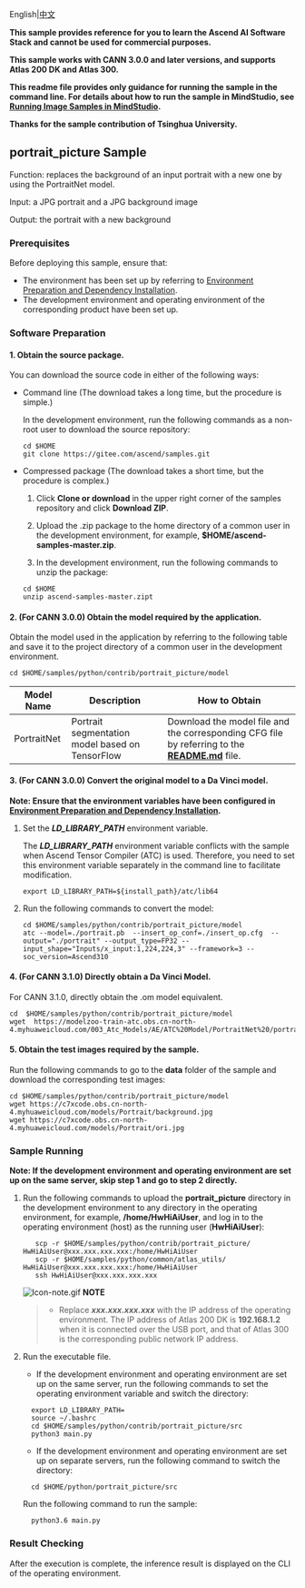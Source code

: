 English|[中文](README_CN.md)

**This sample provides reference for you to learn the Ascend AI Software Stack and cannot be used for commercial purposes.**

**This sample works with CANN 3.0.0 and later versions, and supports Atlas 200 DK and Atlas 300.**

**This readme file provides only guidance for running the sample in the command line. For details about how to run the sample in MindStudio, see [Running Image Samples in MindStudio](https://gitee.com/ascend/samples/wikis/Running%20Image%20Samples%20in%20MindStudio?sort_id=3736297).**

**Thanks for the sample contribution of Tsinghua University.**

## portrait_picture Sample

Function: replaces the background of an input portrait with a new one by using the PortraitNet model.

Input: a JPG portrait and a JPG background image

Output: the portrait with a new background

### Prerequisites

Before deploying this sample, ensure that:

- The environment has been set up by referring to [Environment Preparation and Dependency Installation](https://gitee.com/ascend/samples/tree/master/python/environment/README.md).
- The development environment and operating environment of the corresponding product have been set up.

### Software Preparation

#### 1. Obtain the source package.

  You can download the source code in either of the following ways:

   - Command line (The download takes a long time, but the procedure is simple.)

     In the development environment, run the following commands as a non-root user to download the source repository:
        ```
     cd $HOME
     git clone https://gitee.com/ascend/samples.git
        ```
   - Compressed package (The download takes a short time, but the procedure is complex.)

     1. Click **Clone or download** in the upper right corner of the samples repository and click **Download ZIP**.

     2. Upload the .zip package to the home directory of a common user in the development environment, for example, **$HOME/ascend-samples-master.zip**.

     3. In the development environment, run the following commands to unzip the package:

      ```
     cd $HOME
     unzip ascend-samples-master.zipt
      ```
#### 2. (For CANN 3.0.0) Obtain the model required by the application.

   Obtain the model used in the application by referring to the following table and save it to the project directory of a common user in the development environment.

	cd $HOME/samples/python/contrib/portrait_picture/model

| **Model Name** | **Description**                          | **How to Obtain**                        |
| -------------- | ---------------------------------------- | ---------------------------------------- |
| PortraitNet    | Portrait segmentation model based on TensorFlow | Download the model file and the corresponding CFG file by referring to the **[README.md](https://gitee.com/ascend/modelzoo/tree/master/contrib/TensorFlow/Research/cv/portraitnet/ATC_PortraitNet_tf_AE)** file. |

#### 3. (For CANN 3.0.0) Convert the original model to a Da Vinci model.

   **Note: Ensure that the environment variables have been configured in [Environment Preparation and Dependency Installation](https://gitee.com/ascend/samples/tree/master/python/environment).**

   1. Set the ***LD_LIBRARY_PATH*** environment variable.

      The ***LD_LIBRARY_PATH*** environment variable conflicts with the sample when Ascend Tensor Compiler (ATC) is used. Therefore, you need to set this environment variable separately in the command line to facilitate modification.

         ```	
      export LD_LIBRARY_PATH=${install_path}/atc/lib64
         ```

   2. Run the following commands to convert the model:
      ```
      cd $HOME/samples/python/contrib/portrait_picture/model
      atc --model=./portrait.pb  --insert_op_conf=./insert_op.cfg  --output="./portrait" --output_type=FP32 --input_shape="Inputs/x_input:1,224,224,3" --framework=3 --soc_version=Ascend310
      ```
#### 4. (For CANN 3.1.0) Directly obtain a Da Vinci Model.

For CANN 3.1.0, directly obtain the .om model equivalent.

    cd  $HOME/samples/python/contrib/portrait_picture/model
    wget  https://modelzoo-train-atc.obs.cn-north-4.myhuaweicloud.com/003_Atc_Models/AE/ATC%20Model/PortraitNet%20/portrait.om

#### 5. Obtain the test images required by the sample.

Run the following commands to go to the **data** folder of the sample and download the corresponding test images:

    cd $HOME/samples/python/contrib/portrait_picture/model
    wget https://c7xcode.obs.cn-north-4.myhuaweicloud.com/models/Portrait/background.jpg
    wget https://c7xcode.obs.cn-north-4.myhuaweicloud.com/models/Portrait/ori.jpg


### Sample Running

**Note: If the development environment and operating environment are set up on the same server, skip step 1 and go to step 2 directly.**

1. Run the following commands to upload the **portrait_picture** directory in the development environment to any directory in the operating environment, for example, **/home/HwHiAiUser**, and log in to the operating environment (host) as the running user (**HwHiAiUser**):
      ```
         scp -r $HOME/samples/python/contrib/portrait_picture/  HwHiAiUser@xxx.xxx.xxx.xxx:/home/HwHiAiUser
         scp -r $HOME/samples/python/common/atlas_utils/   HwHiAiUser@xxx.xxx.xxx.xxx:/home/HwHiAiUser
         ssh HwHiAiUser@xxx.xxx.xxx.xxx
      ```

   ![Icon-note.gif](https://images.gitee.com/uploads/images/2020/1106/160652_6146f6a4_5395865.gif) **NOTE**

   > - Replace ***xxx.xxx.xxx.xxx*** with the IP address of the operating environment. The IP address of Atlas 200 DK is **192.168.1.2** when it is connected over the USB port, and that of Atlas 300 is the corresponding public network IP address.


2. Run the executable file.

   - If the development environment and operating environment are set up on the same server, run the following commands to set the operating environment variable and switch the directory:
   ```
     export LD_LIBRARY_PATH=
     source ~/.bashrc
     cd $HOME/samples/python/contrib/portrait_picture/src
     python3 main.py 
   ```
   - If the development environment and operating environment are set up on separate servers, run the following command to switch the directory:
   ```
     cd $HOME/python/portrait_picture/src
   ```
     Run the following command to run the sample:

   ```
     python3.6 main.py 
   ```


### Result Checking

After the execution is complete, the inference result is displayed on the CLI of the operating environment.